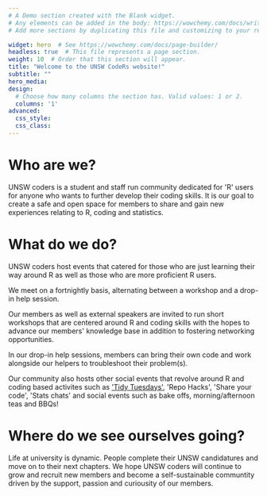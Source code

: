 ```yaml
---
# A Demo section created with the Blank widget.
# Any elements can be added in the body: https://wowchemy.com/docs/writing-markdown-latex/
# Add more sections by duplicating this file and customizing to your requirements.

widget: hero  # See https://wowchemy.com/docs/page-builder/
headless: true  # This file represents a page section.
weight: 10  # Order that this section will appear.
title: "Welcome to the UNSW CodeRs website!"
subtitle: ""
hero_media: 
design:
  # Choose how many columns the section has. Valid values: 1 or 2.
  columns: '1'
advanced:
  css_style: 
  css_class: 
---
```


# Who are we?

UNSW coders is a student and staff run community dedicated for 'R' users for anyone who wants to further develop their coding skills. It is our goal to create a safe and open space for members to share and gain new experiences relating to R, coding and statistics.

# What do we do?

UNSW coders host events that catered for those who are just learning their way around R as well as those who are more proficient R users.

We meet on a fortnightly basis, alternating between a workshop and a drop-in help session.

Our members as well as external speakers are invited to run short workshops that are centered around R and coding skills with the hopes to advance our members' knowledge base in addition to fostering networking opportunities. 

In our drop-in help sessions, members can bring their own code and work alongside our helpers to troubleshoot their problem(s).

Our community also hosts other social events that revolve around R and coding based activites such as ['Tidy Tuesdays'](https://github.com/rfordatascience/tidytuesday), 'Repo Hacks', 'Share your code', 'Stats chats' and social events such as bake offs, morning/afternoon teas and BBQs! 

# Where do we see ourselves going?

Life at university is dynamic. People complete their UNSW candidatures and move on to their next chapters. We hope UNSW coders will continue to grow and recruit new members and become a self-sustainable communtity driven by the support, passion and curiousity of our members.

